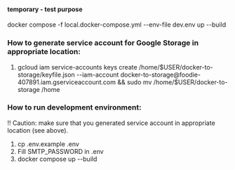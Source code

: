 #### temporary - test purpose
docker compose -f local.docker-compose.yml --env-file dev.env up --build  

### How to generate service account for Google Storage in appropriate location:
1. gcloud iam service-accounts keys create /home/$USER/docker-to-storage/keyfile.json --iam-account docker-to-storage@foodie-407891.iam.gserviceaccount.com && sudo mv /home/$USER/docker-to-storage /home


### How to run development environment:
!! Caution: make sure that you generated service account in appropriate location (see above).
1. cp .env.example .env  
2. Fill SMTP_PASSWORD in .env  
3. docker compose up --build
